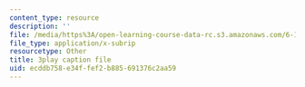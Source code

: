 ```yaml
---
content_type: resource
description: ''
file: /media/https%3A/open-learning-course-data-rc.s3.amazonaws.com/6-189-multicore-programming-primer-january-iap-2007/ecddb758e34ffef2b885691376c2aa59_SemWOqUfMAY.srt
file_type: application/x-subrip
resourcetype: Other
title: 3play caption file
uid: ecddb758-e34f-fef2-b885-691376c2aa59
---
```

